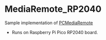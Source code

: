 # MediaRemote_RP2040
<!----------------------------------------------------------------------------->
Sample implementation of [PCMediaRemote](../../README.md)
- Runs on Raspberry Pi Pico RP2040 board.
